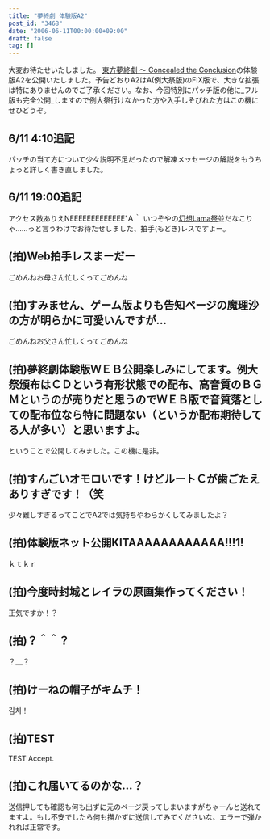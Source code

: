 ```yaml
---
title: "夢終劇 体験版A2"
post_id: "3468"
date: "2006-06-11T00:00:00+09:00"
draft: false
tag: []
---
```



大変お待たせいたしました。 [東方夢終劇 ～ Concealed the Conclusion](/!/thC/)の体験版A2を公開いたしました。予告どおりA2はA(例大祭版)のFIX版で、大きな拡張は特にありませんのでご了承ください。なお、今回特別にパッチ版の他に_フル版も完全公開_しますので例大祭行けなかった方や入手しそびれた方はこの機にぜひどうぞ。
## 6/11 4:10追記
パッチの当て方について少々説明不足だったので解凍メッセージの解説をもうちょっと詳しく書き直しました。
## 6/11 19:00追記
アクセス数ありえNEEEEEEEEEEEEE'Ａ｀ いつぞやの[幻想Lama祭]("http://lama.danmaq.com/lama/)並だなこりゃ……っと言うわけでお待たせしました、拍手(もどき)レスですよー。
## (拍)Web拍手レスまーだー
ごめんねお母さん忙しくってごめんね
## (拍)すみません、ゲーム版よりも告知ページの魔理沙の方が明らかに可愛いんですが…
ごめんねお父さん忙しくってごめんね
## (拍)夢終劇体験版ＷＥＢ公開楽しみにしてます。例大祭頒布はＣＤという有形状態での配布、高音質のＢＧＭというのが売りだと思うのでＷＥＢ版で音質落としての配布位なら特に問題ない（というか配布期待してる人が多い）と思いますよ。
ということで公開してみました。この機に是非。
## (拍)すんごいオモロいです！けどルートＣが歯ごたえありすぎです！（笑
少々難しすぎるってことでA2では気持ちやわらかくしてみましたよ？
## (拍)体験版ネット公開KITAAAAAAAAAAAA!!!1!
ｋｔｋｒ
## (拍)今度時封城とレイラの原画集作ってください！
正気ですか！？
## (拍)？＾＾？
？＿？
## (拍)けーねの帽子がキムチ！
김치！
## (拍)TEST
TEST Accept.
## (拍)これ届いてるのかな…？
送信押しても確認も何も出ずに元のページ戻ってしまいますがちゃーんと送れてますよ。もし不安でしたら何も描かずに送信してみてくださいな、エラーで弾かれれば正常です。
